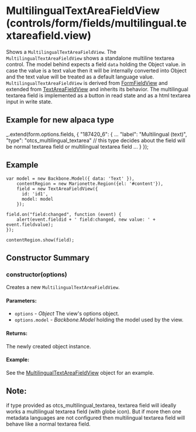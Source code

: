 # MultilingualTextAreaFieldView (controls/form/fields/multilingual.textareafield.view)

  Shows a `MultilingualTextAreaFieldView`. The `MultilingualTextAreaFieldView` shows a standalone
  multiline textarea control.
  The model behind expects a field `data` holding the Object value. in case the value is
   a text value then it will be internally converted into Object and the text value will be
   treated as a default language value.
  `MultilingualTextAreaFieldView` is derived from [FormFieldView](./formfield.md) and extended from
  [TextAreaFieldView](./textareafield.md) and inherits its behavior.
  The multilingual textarea field is implemented as a button in read state and as a html textarea
   input in write state.

## Example for new alpaca type

  _.extend(form.options.fields, {
    "187420_6": {
      ...
      "label": "Multilingual (text)",
      "type": "otcs_multilingual_textarea"    //  this type decides about the field will be
                                                normal textarea field or multilingual
                                                textarea field
      ...
    }
  });

 ## Example

    var model = new Backbone.Model({ data: 'Text' }),
        contentRegion = new Marionette.Region({el: '#content'}),
        field = new TextAreaFieldView({
          id: 'id1',
          model: model
        });

    field.on("field:changed", function (event) {
        alert(event.fieldid + ' field:changed, new value: ' + event.fieldvalue);
    });

    contentRegion.show(field);


## Constructor Summary

### constructor(options)

  Creates a new `MultilingualTextAreaFieldView`.

#### Parameters:

* `options` - *Object* The view's options object.
* `options.model` - *Backbone.Model* holding the model used by the view.

#### Returns:

  The newly created object instance.

#### Example:

  See the [MultilingualTextAreaFieldView](#) object for an example.


## Note:

if type provided as otcs_multilingual_textarea, textarea field will ideally works a multilingual
textarea field (with globe icon).
But if more then one metadata languages are not configured then multilingual textarea field will
behave like a normal textarea field.